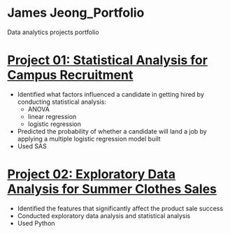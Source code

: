 # James Jeong_Portfolio
Data analytics projects portfolio

# [Project 01: Statistical Analysis for Campus Recruitment](https://nbviewer.jupyter.org/github/sungsujeong/James_Portfolio/tree/master/Project%2001/)
* Identified what factors influenced a candidate in getting hired by conducting statistical analysis:
  * ANOVA
  * linear regression
  * logistic regression
* Predicted the probability of whether a candidate will land a job by applying a multiple logistic regression model built
* Used SAS

# [Project 02: Exploratory Data Analysis for Summer Clothes Sales](https://nbviewer.jupyter.org/github/sungsujeong/James_Portfolio/blob/master/Project%2002/Project%2002_Summer%20Clothes%20Sales%20%28EDA%29.ipynb)
* Identified the features that significantly affect the product sale success
* Conducted exploratory data analysis and statistical analysis
* Used Python
